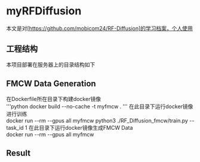 **myRFDiffusion**
===================================
本文是对[https://github.com/mobicom24/RF-Diffusion]的学习档案，个人使用

**工程结构**
-------------
本项目部署在服务器上的目录结构如下


**FMCW Data Generation**
-----------
在Dockerfile所在目录下构建docker镜像<br>
'''python
    docker build --no-cache -t myfmcw .
'''
在此目录下运行docker镜像进行训练<br>
    docker run --rm --gpus all myfmcw python3 ./RF_Diffusion_fmcw/train.py --task_id 1
在此目录下运行docker镜像生成FMCW Data<br>
    docker run --rm --gpus all myfmcw

**Result**
----------




